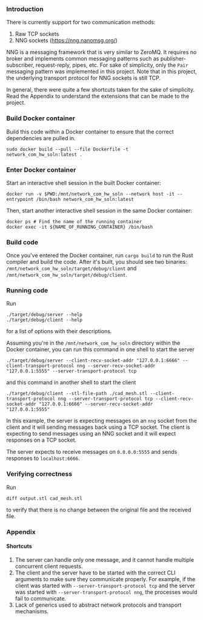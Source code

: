 ### Introduction

There is currently support for two communication methods:
1. Raw TCP sockets
2. NNG sockets (https://nng.nanomsg.org/)

NNG is a messaging framework that is very similar to ZeroMQ. It requires no broker and implements
common messaging patterns such as publisher-subscriber, request-reply, pipes, etc. For sake of simplicity,
only the `Pair` messaging pattern was implemented in this project. Note that in this project, the 
underlying transport protocol for NNG sockets is still TCP.

In general, there were quite a few shortcuts taken for the sake of simplicity. Read the Appendix to
understand the extensions that can be made to the project.

### Build Docker container
Build this code within a Docker container to ensure that the correct dependencies are pulled in.

```
sudo docker build --pull --file Dockerfile -t network_com_hw_soln:latest .
```

### Enter Docker container
Start an interactive shell session in the built Docker container:

```
docker run -v $PWD:/mnt/network_com_hw_soln --network host -it --entrypoint /bin/bash network_com_hw_soln:latest
```

Then, start another interactive shell session in the same Docker container:
```
docker ps # Find the name of the running container
docker exec -it ${NAME_OF_RUNNING_CONTAINER} /bin/bash
```

### Build code
Once you've entered the Docker container, run `cargo build` to run the Rust compiler and build the code. After
it's built, you should see two binaries: `/mnt/network_com_hw_soln/target/debug/client` and 
`/mnt/network_com_hw_soln/target/debug/client`.

### Running code

Run
```
./target/debug/server --help
./target/debug/client --help
```
for a list of options with their descriptions.

Assuming you're in the `/mnt/network_com_hw_soln` directory within the Docker container, you can run this command
in one shell to start the server
```
./target/debug/server --client-recv-socket-addr "127.0.0.1:6666" --client-transport-protocol nng --server-recv-socket-addr "127.0.0.1:5555" --server-transport-protocol tcp
```

and this command in another shell to start the client
```
./target/debug/client --stl-file-path ./cad_mesh.stl --client-transport-protocol nng --server-transport-protocol tcp --client-recv-socket-addr "127.0.0.1:6666" --server-recv-socket-addr "127.0.0.1:5555"
```

In this example, the server is expecting messages on an `nng` socket from the client and it will sending messages back using a TCP socket. The client is expecting to send messages using an NNG
socket and it will expect responses on a TCP socket.

The server expects to receive messages on `0.0.0.0:5555` and sends responses to `localhost:6666`.

### Verifying correctness

Run
```
diff output.stl cad_mesh.stl
```
to verify that there is no change between the original file and the received file.


### Appendix
#### Shortcuts
1. The server can handle only one message, and it cannot handle multiple concurrent client requests.
2. The client and the server have to be started with the correct CLI arguments to make sure they communicate properly. For example, if the client was
started with `--server-transport-protocol tcp` and the server was started with `--server-transport-protocol nng`, the processes would fail to communicate.
3. Lack of generics used to abstract network protocols and transport mechanisms.
